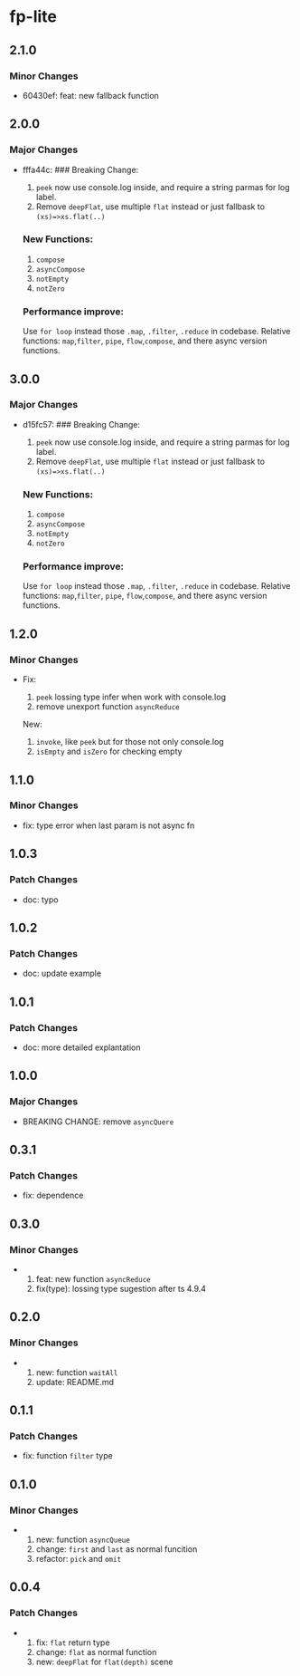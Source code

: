 # fp-lite

## 2.1.0

### Minor Changes

- 60430ef: feat: new fallback function

## 2.0.0

### Major Changes

- fffa44c: ### Breaking Change:

  1. `peek` now use console.log inside, and require a string parmas for log label.
  2. Remove `deepFlat`, use multiple `flat` instead or just fallbask to `(xs)=>xs.flat(..)`

  ### New Functions:

  1. `compose`
  1. `asyncCompose`
  1. `notEmpty`
  1. `notZero`

  ### Performance improve:

  Use `for loop` instead those `.map`, `.filter`, `.reduce` in codebase.
  Relative functions: `map`,`filter`, `pipe`, `flow`,`compose`, and there async version functions.

## 3.0.0

### Major Changes

- d15fc57: ### Breaking Change:

  1. `peek` now use console.log inside, and require a string parmas for log label.
  2. Remove `deepFlat`, use multiple `flat` instead or just fallbask to `(xs)=>xs.flat(..)`

  ### New Functions:

  1. `compose`
  1. `asyncCompose`
  1. `notEmpty`
  1. `notZero`

  ### Performance improve:

  Use `for loop` instead those `.map`, `.filter`, `.reduce` in codebase.
  Relative functions: `map`,`filter`, `pipe`, `flow`,`compose`, and there async version functions.

## 1.2.0

### Minor Changes

- Fix:

  1. `peek` lossing type infer when work with console.log
  2. remove unexport function `asyncReduce`

  New:

  1. `invoke`, like `peek` but for those not only console.log
  2. `isEmpty` and `isZero` for checking empty

## 1.1.0

### Minor Changes

- fix: type error when last param is not async fn

## 1.0.3

### Patch Changes

- doc: typo

## 1.0.2

### Patch Changes

- doc: update example

## 1.0.1

### Patch Changes

- doc: more detailed explantation

## 1.0.0

### Major Changes

- BREAKING CHANGE: remove `asyncQuere`

## 0.3.1

### Patch Changes

- fix: dependence

## 0.3.0

### Minor Changes

- 1. feat: new function `asyncReduce`
  2. fix(type): lossing type sugestion after ts 4.9.4

## 0.2.0

### Minor Changes

- 1. new: function `waitAll`
  2. update: README.md

## 0.1.1

### Patch Changes

- fix: function `filter` type

## 0.1.0

### Minor Changes

- 1. new: function `asyncQueue`
  2. change: `first` and `last` as normal funcition
  3. refactor: `pick` and `omit`

## 0.0.4

### Patch Changes

- 1. fix: `flat` return type
  2. change: `flat` as normal function
  3. new: `deepFlat` for `flat(depth)` scene
